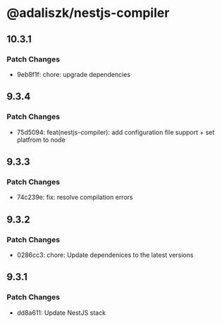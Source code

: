 # @adaliszk/nestjs-compiler

## 10.3.1

### Patch Changes

- 9eb8f1f: chore: upgrade dependencies

## 9.3.4

### Patch Changes

- 75d5094: feat(nestjs-compiler): add configuration file support + set platfrom to node

## 9.3.3

### Patch Changes

- 74c239e: fix: resolve compilation errors

## 9.3.2

### Patch Changes

- 0286cc3: chore: Update dependenices to the latest versions

## 9.3.1

### Patch Changes

- dd8a611: Update NestJS stack
